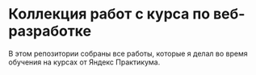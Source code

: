 # Коллекция работ с курса по веб-разработке

В этом репозитории собраны все работы, которые я делал во время обучения на курсах от Яндекс Практикума.
